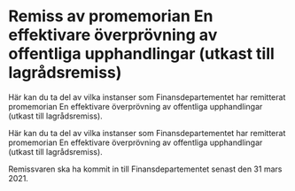 # Remiss av promemorian En effektivare överprövning av offentliga upphandlingar (utkast till lagrådsremiss)

Här kan du ta del av vilka instanser som Finansdepartementet har remitterat promemorian En effektivare överprövning av offentliga upphandlingar (utkast till lagrådsremiss).

Här kan du ta del av vilka instanser som Finansdepartementet har remitterat promemorian En effektivare överprövning av offentliga upphandlingar (utkast till lagrådsremiss).

Remissvaren ska ha kommit in till Finansdepartementet senast den 31 mars 2021.
